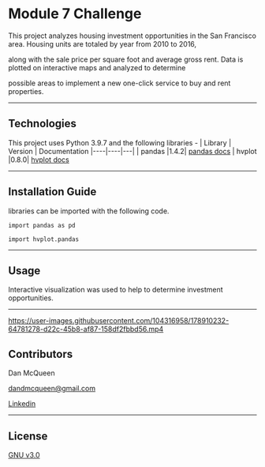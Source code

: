 # Module 7 Challenge

This project analyzes housing investment opportunities in the San Francisco area.  Housing units are totaled by year from 2010 to 2016,

along with the sale price per square foot and average gross rent. Data is plotted on interactive maps and analyzed to determine

possible areas to implement a new one-click service to buy and rent properties.

---

## Technologies

This project uses Python 3.9.7 and the following libraries - 
| Library | Version | Documentation
|----|----|---|
| pandas |1.4.2| [pandas docs](https://pandas.pydata.org/docs)
| hvplot |0.8.0| [hvplot docs](https://hvplot.holoviz.org/)



---

## Installation Guide

libraries can be imported with the following code.

```
import pandas as pd

import hvplot.pandas
```
---

## Usage

Interactive visualization was used to help to determine investment opportunities.






---

https://user-images.githubusercontent.com/104316958/178910232-64781278-d22c-45b8-af87-158df2fbbd56.mp4



## Contributors

Dan McQueen

dandmcqueen@gmail.com

[Linkedin](https://www.linkedin.com/in/dan-mcqueen-4a5980238/)

---

## License

[GNU v3.0](LICENSE)
